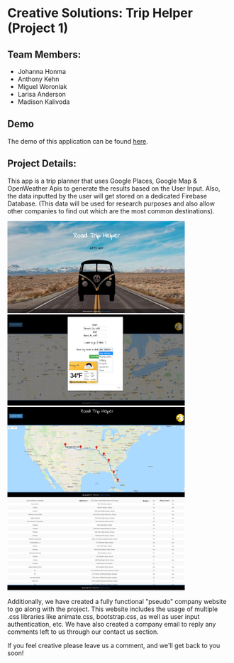 # Creative Solutions: Trip Helper (Project 1)

## Team Members:
* Johanna Honma
* Anthony Kehn
* Miguel Woroniak
* Larisa Anderson
* Madison Kalivoda

## Demo

The demo of this application can be found [here](https://miguelaw.github.io/Road.Trip-Helper/).


## Project Details:

This app is a trip planner that uses Google Places, Google Map & OpenWeather Apis to generate the results based on the User Input. Also, the data inputted by the user will get stored on a dedicated Firebase Database. (This data will be used for research purposes and also allow other companies to find out which are the most common destinations).


<img src=".\assets.LandP\images\Readme-files\1.jpg" alt="RT-HelperApp" width="400"> 

<img src=".\assets.LandP\images\Readme-files\2.jpg" alt="RT-HelperApp" width="400"> 

<img src=".\assets.LandP\images\Readme-files\3.jpg" alt="RT-HelperApp" width="400"> 

<img src=".\assets.LandP\images\Readme-files\4.jpg" alt="RT-HelperApp" width="400"> 


Additionally, we have created a fully functional "pseudo" company website to go along with the project. This website includes the usage of multiple .css libraries like animate.css, bootstrap.css, as well as user input authentication, etc. We have also created a company email to reply any comments left to us through our contact us section.

If you feel creative please leave us a comment, and we'll get back to you soon!
